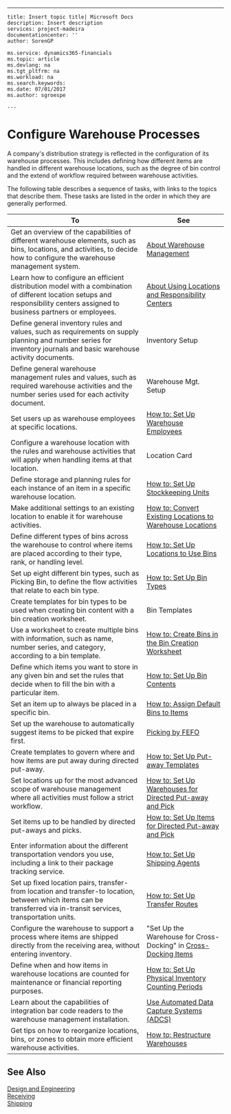 ---
    title: Insert topic title| Microsoft Docs
    description: Insert description
    services: project-madeira
    documentationcenter: ''
    author: SorenGP

    ms.service: dynamics365-financials
    ms.topic: article
    ms.devlang: na
    ms.tgt_pltfrm: na
    ms.workload: na
    ms.search.keywords:
    ms.date: 07/01/2017
    ms.author: sgroespe

    ---
# Configure Warehouse Processes
A company's distribution strategy is reflected in the configuration of its warehouse processes. This includes defining how different items are handled in different warehouse locations, such as the degree of bin control and the extend of workflow required between warehouse activities.  
  
 The following table describes a sequence of tasks, with links to the topics that describe them. These tasks are listed in the order in which they are generally performed.  
  
|**To**|**See**|  
|------------|-------------|  
|Get an overview of the capabilities of different warehouse elements, such as bins, locations, and activities, to decide how to configure the warehouse management system.|[About Warehouse Management](../WarehouseActivities/about-warehouse-management.md)|  
|Learn how to configure an efficient distribution model with a combination of different location setups and responsibility centers assigned to business partners or employees.|[About Using Locations and Responsibility Centers](../BusinessFunctionality/ResponsibilityCenters/about-using-locations-and-responsibility-centers.md)|  
|Define general inventory rules and values, such as requirements on supply planning and number series for inventory journals and basic warehouse activity documents.|Inventory Setup|  
|Define general warehouse management rules and values, such as required warehouse activities and the number series used for each activity document.|Warehouse Mgt. Setup|  
|Set users up as warehouse employees at specific locations.|[How to: Set Up Warehouse Employees](../WarehouseActivities/how-to-set-up-warehouse-employees.md)|  
|Configure a warehouse location with the rules and warehouse activities that will apply when handling items at that location.|Location Card|  
|Define storage and planning rules for each instance of an item in a specific warehouse location.|[How to: Set Up Stockkeeping Units](../DesignAndEngineering/how-to-set-up-stockkeeping-units.md)|  
|Make additional settings to an existing location to enable it for warehouse activities.|[How to: Convert Existing Locations to Warehouse Locations](../WarehouseActivities/how-to-convert-existing-locations-to-warehouse-locations.md)|  
|Define different types of bins across the warehouse to control where items are placed according to their type, rank, or handling level.|[How to: Set Up Locations to Use Bins](../WarehouseActivities/how-to-set-up-locations-to-use-bins.md)|  
|Set up eight different bin types, such as Picking Bin, to define the flow activities that relate to each bin type.|[How to: Set Up Bin Types](../WarehouseActivities/how-to-set-up-bin-types.md)|  
|Create templates for bin types to be used when creating bin content with a bin creation worksheet.|Bin Templates|  
|Use a worksheet to create multiple bins with information, such as name, number series, and category, according to a bin template.|[How to: Create Bins in the Bin Creation Worksheet](../WarehouseActivities/how-to-create-bins-in-the-bin-creation-worksheet.md)|  
|Define which items you want to store in any given bin and set the rules that decide when to fill the bin with a particular item.|[How to: Set Up Bin Contents](../WarehouseActivities/how-to-set-up-bin-contents.md)|  
|Set an item up to always be placed in a specific bin.|[How to: Assign Default Bins to Items](../WarehouseActivities/how-to-assign-default-bins-to-items.md)|  
|Set up the warehouse to automatically suggest items to be picked that expire first.|[Picking by FEFO](../WarehouseActivities/picking-by-fefo.md)|  
|Create templates to govern where and how items are put away during directed put-away.|[How to: Set Up Put-away Templates](../WarehouseActivities/how-to-set-up-put-away-templates.md)|  
|Set locations up for the most advanced scope of warehouse management where all activities must follow a strict workflow.|[How to: Set Up Warehouses for Directed Put-away and Pick](../WarehouseActivities/how-to-set-up-warehouses-for-directed-put-away-and-pick.md)|  
|Set items up to be handled by directed put-aways and picks.|[How to: Set Up Items for Directed Put-away and Pick](../WarehouseActivities/how-to-set-up-items-for-directed-put-away-and-pick.md)|  
|Enter information about the different transportation vendors you use, including a link to their package tracking service.|[How to: Set Up Shipping Agents](../WarehouseActivities/how-to-set-up-shipping-agents.md)|  
|Set up fixed location pairs, transfer-from location and transfer-to location, between which items can be transferred via in-transit services, transportation units.|[How to: Set Up Transfer Routes](../DesignAndEngineering/how-to-set-up-transfer-routes.md)|  
|Configure the warehouse to support a process where items are shipped directly from the receiving area, without entering inventory.|"Set Up the Warehouse for Cross-Docking" in [Cross-Docking Items](../Receiving/how-to-cross-dock-items.md)|  
|Define when and how items in warehouse locations are counted for maintenance or financial reporting purposes.|[How to: Set Up Physical Inventory Counting Periods](../WarehouseActivities/how-to-set-up-physical-inventory-counting-periods.md)|  
|Learn about the capabilities of integration bar code readers to the warehouse management installation.|[Use Automated Data Capture Systems \(ADCS\)](../WarehouseActivities/use-automated-data-capture-systems-adcs-.md)|  
|Get tips on how to reorganize locations, bins, or zones to obtain more efficient warehouse activities.|[How to: Restructure Warehouses](../WarehouseActivities/how-to-restructure-warehouses.md)|  
  
## See Also  
 [Design and Engineering](../DesignAndEngineering/design-and-engineering.md)   
 [Receiving](../Receiving/receiving.md)   
 [Shipping](../Topic/Shipping.md)
